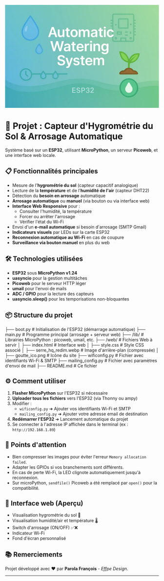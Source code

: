 ![Texte alternatif](/web/auto_water_sys.webp "description du bandeau")
# 🌿 Projet : Capteur d'Hygrométrie du Sol & Arrosage Automatique

Système basé sur un **ESP32**, utilisant **MicroPython**, un serveur **Picoweb**, et une interface web locale.

## 📋 Fonctionnalités principales

- Mesure de l'**hygrométrie du sol** (capteur capacitif analogique)
- Lecture de la **température** et de l'**humidité de l'air** (capteur DHT22)
- Détection du **besoin en arrosage** automatique
- **Arrosage automatique** ou **manuel** (via bouton ou via interface web)
- **Interface Web Responsive** pour :
  - Consulter l'humidité, la température
  - Forcer ou arrêter l'arrosage
  - Vérifier l'état du Wi-Fi
- Envoi d'un **e-mail automatique** si besoin d'arrosage (SMTP Gmail)
- **Indicateurs visuels** par LEDs sur la carte ESP32
- **Reconnexion automatique au Wi-Fi** en cas de coupure
- **Surveillance via bouton manuel** en plus du web

## 🛠 Technologies utilisées

- **ESP32** sous **MicroPython v1.24**
- **uasyncio** pour la gestion multitâches
- **Picoweb** pour le serveur HTTP léger
- **umail** pour l'envoi de mails
- **ADC / GPIO** pour la lecture des capteurs
- **uasyncio.sleep()** pour les temporisations non-bloquantes

## 📦 Structure du projet

├── boot.py # Initialisation de l'ESP32 (démarrage automatique) ├── main.py # Programme principal (arrosage + serveur web) ├── /lib/ # Librairies MicroPython : picoweb, umail, etc. ├── /web/ # Fichiers Web à servir │ ├── index.html # Interface web │ ├── style.css # Style CSS associé │ ├── serre_hq_redim.webp # Image d'arrière-plan (compressée) │ ├── goutte_ico.png # Icône du site ├── wificonfig.py # Fichier avec identifiants Wi-Fi & SMTP ├── mailing_config.py # Fichier avec paramètres d'envoi de mail ├── README.md # Ce fichier

## ⚙️ Comment utiliser

1. **Flasher MicroPython** sur l'ESP32 si nécessaire
2. **Uploader tous les fichiers** vers l'ESP32 (via Thonny ou ampy)
3. Modifier :
   - `wificonfig.py` ➔ Ajouter vos identifiants Wi-Fi et SMTP
   - `mailing_config.py` ➔ Ajouter votre adresse email de destination
4. **Redémarrer l'ESP32** ➔ Lancement automatique du projet
5. Se connecter à l'adresse IP affichée dans le terminal (ex : `http://192.168.1.89`)

## 🚨 Points d'attention

- Bien compresser les images pour éviter l'erreur `Memory allocation failed`.
- Adapter les GPIOs si vos branchements sont différents.
- En cas de perte Wi-Fi, la LED clignote automatiquement jusqu'à reconnexion.
- Sur microPython, `sendfile()` Picoweb a été remplacé par `open()` pour la compatibilité.

## 📸 Interface web (Aperçu)

- Visualisation hygrométrie du sol 🌱
- Visualisation humidité/air et température 🌡️
- Switch d'arrosage (ON/OFF) ✅❌
- Indicateur Wi-Fi
- Fond d'écran personnalisé

## 📚 Remerciements

Projet développé avec ❤️ par **Parola François** - *Effpe Design*.

---
